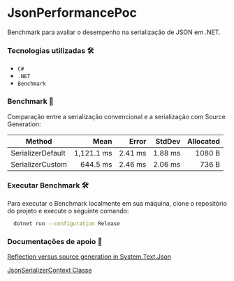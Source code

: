 
# JsonPerformancePoc
Benchmark para avaliar o desempenho na serialização de JSON em .NET.


### Tecnologias utilizadas :hammer_and_wrench: 

- ``C#``
- ``.NET``
- ``Benchmark``


### Benchmark :test_tube:
Comparação entre a serialização convencional e a serialização com Source Generation:

| Method            | Mean       | Error   | StdDev  | Allocated |
|------------------ |-----------:|--------:|--------:|----------:|
| SerializerDefault | 1,121.1 ms | 2.41 ms | 1.88 ms |    1080 B |
| SerializerCustom  |   644.5 ms | 2.46 ms | 2.06 ms |     736 B |


### Executar Benchmark :hammer_and_wrench: 
Para executar o Benchmark localmente em sua máquina, clone o repositório do projeto e execute o seguinte comando:
```bash
  dotnet run --configuration Release 
```



### Documentações de apoio :book:
[Reflection versus source generation in System.Text.Json](https://learn.microsoft.com/en-us/dotnet/standard/serialization/system-text-json/reflection-vs-source-generation?pivots=dotnet-8-0)

[JsonSerializerContext Classe](https://learn.microsoft.com/pt-br/dotnet/api/system.text.json.serialization.jsonserializercontext?view=net-8.0)
